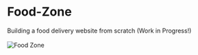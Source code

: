 # Food-Zone
Building a food delivery website from scratch (Work in Progress!) <br/><br/>
![Food Zone](https://github.com/Ultimateutkarsh11/Food-Zone/assets/95978839/ce86a9b9-e8be-4d44-b823-2fc21d04f63f)
